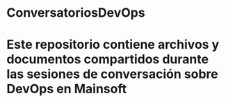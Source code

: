 # ConversatoriosDevOps
# Este repositorio contiene archivos y documentos compartidos durante las sesiones de conversación sobre DevOps en Mainsoft


